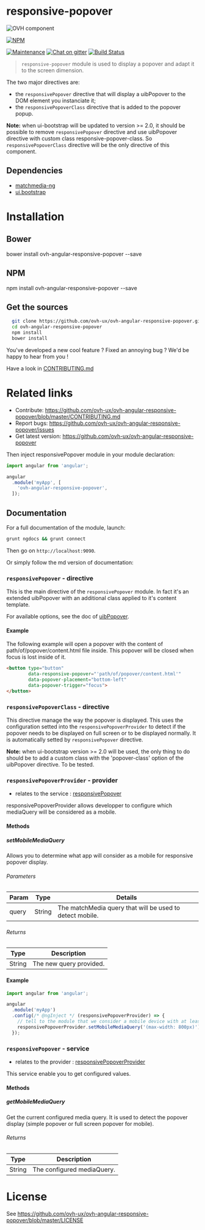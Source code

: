 # responsive-popover

![OVH component](https://user-images.githubusercontent.com/3379410/27423240-3f944bc4-5731-11e7-87bb-3ff603aff8a7.png)

[![NPM](https://nodei.co/npm/ovh-angular-responsive-popover.png?downloads=true&downloadRank=true&stars=true)](https://nodei.co/npm/ovh-angular-responsive-popover/)

[![Maintenance](https://img.shields.io/maintenance/yes/2017.svg)]() [![Chat on gitter](https://img.shields.io/gitter/room/ovh/ux.svg)](https://gitter.im/ovh/ux) [![Build Status](https://travis-ci.org/ovh/ovh-angular-responsive-popover.svg)](https://travis-ci.org/ovh/ovh-angular-responsive-popover)

> `responsive-popover` module is used to display a popover and adapt it to the screen dimension.

The two major directives are:
- the `responsivePopover` directive that will display a uibPopover to the DOM element you instanciate it;
- the `responsivePopoverClass` directive that is added to the popover popup.

**Note:** when ui-bootstrap will be updated to version >= 2.0, it should be possible to remove `responsivePopover` directive and use uibPopover directive with custom class responsive-popover-class. So `responsivePopoverClass` directive will be the only directive of this component.

## Dependencies

- [matchmedia-ng](https://github.com/AnalogJ/matchmedia-ng)
- [ui.bootstrap](https://angular-ui.github.io/bootstrap)

# Installation

## Bower

  bower install ovh-angular-responsive-popover --save

## NPM

  npm install ovh-angular-responsive-popover --save

## Get the sources

```bash
  git clone https://github.com/ovh-ux/ovh-angular-responsive-popover.git
  cd ovh-angular-responsive-popover
  npm install
  bower install
```

You've developed a new cool feature ? Fixed an annoying bug ? We'd be happy
to hear from you !

Have a look in [CONTRIBUTING.md](https://github.com/ovh-ux/ovh-angular-responsive-popover/blob/master/CONTRIBUTING.md)

# Related links

* Contribute: https://github.com/ovh-ux/ovh-angular-responsive-popover/blob/master/CONTRIBUTING.md
* Report bugs: https://github.com/ovh-ux/ovh-angular-responsive-popover/issues
* Get latest version: https://github.com/ovh-ux/ovh-angular-responsive-popover

Then inject responsivePopover module in your module declaration:

```js
import angular from 'angular';

angular
  .module('myApp', [
    'ovh-angular-responsive-popover',
  ]);
```

## Documentation

For a full documentation of the module, launch:

```sh
grunt ngdocs && grunt connect
```

Then go on `http://localhost:9090`.

Or simply follow the md version of documentation:

### <a name="responsivePopover_directive_responsivePopover"></a>`responsivePopover` - directive

This is the main directive of the `responsivePopover` module. In fact it's an extended uibPopover with an additional class applied to it's content template.

For available options, see the doc of [uibPopover](https://angular-ui.github.io/bootstrap/#/popover).

#### Example

The following example will open a popover with the content of path/of/popover/content.html file inside. This popover will be closed when focus is lost inside of it.

```html
<button type="button"
        data-responsive-popover="'path/of/popover/content.html'"
        data-popover-placement="bottom-left"
        data-popover-trigger="focus">
</button>
```

### <a name="responsivePopover_directive_responsivePopoverClass"></a>`responsivePopoverClass` - directive

This directive manage the way the popover is displayed. This uses the configuration setted into the `responsivePopoverProvider` to detect if the popover needs to be displayed on full screen or to be displayed normally.
It is automatically setted by `responsivePopover` directive.

**Note:** when ui-bootstrap version >= 2.0 will be used, the only thing to do should be to add a custom class with the 'popover-class' option of the uibPopover directive. To be tested.

### <a name="responsivePopover_responsivePopoverProvider"></a>`responsivePopoverProvider` - provider

* relates to the service : [responsivePopover](#responsivePopover_service_responsivePopover)

responsivePopoverProvider allows developper to configure which mediaQuery will be considered as a mobile.

#### Methods
##### setMobileMediaQuery
Allows you to determine what app will consider as a mobile for responsive popover display.

###### Parameters

| Param | Type | Details |
| ---- | ---- | ---- |
| query | String | The matchMedia query that will be used to detect mobile. |

###### Returns

| Type | Description |
| ---- | ---- |
| String | The new query provided. |

#### Example

```js
import angular from 'angular';

angular
  .module('myApp')
  .config(/* @ngInject */ (responsivePopoverProvider) => {
    // tell to the module that we consider a mobile device with at least 800px width
    responsivePopoverProvider.setMobileMediaQuery('(max-width: 800px)');
  });
```

### <a name="responsivePopover_service_responsivePopover"></a>`responsivePopover` - service

* relates to the provider : [responsivePopoverProvider](#responsivePopover_responsivePopoverProvider)

This service enable you to get configured values.

#### Methods
##### getMobileMediaQuery
Get the current configured media query. It is used to detect the popover display (simple popover or full screen popover for mobile).

###### Returns

| Type | Description |
| ---- | ---- |
| String | The configured mediaQuery. |

# License

See https://github.com/ovh-ux/ovh-angular-responsive-popover/blob/master/LICENSE
